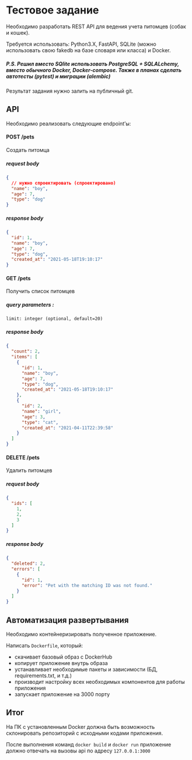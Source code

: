 # Тестовое задание
Необходимо разработать REST API для ведения учета питомцев (собак и кошек).

Требуется использовать:
Python3.Х, FastAPI, SQLite (можно использовать свою fakedb на базе словаря или
класса) и Docker.

##### *P.S. Решил вместо SQlite использовать PostgreSQL + SQLALchemy, вместо обычного Docker, Docker-compose. Также в планах сделать автотесты (pytest) и миграции (alembic)*

Результат задания нужно залить на публичный git.

## API
Необходимо реализовать следующие endpoint’ы:

#### POST /pets
Создать питомца 

##### *request body*
```json
{
  // нужно спроектировать (спроектировано)
  "name": "boy",
  "age": 7,
  "type": "dog"
}
```

##### *response body*
```json
{
  "id": 1,
  "name": "boy",
  "age": 7,
  "type": "dog",
  "created_at": "2021-05-18T19:10:17"
}
```

#### GET /pets
Получить список питомцев 

##### query parameters :
  `limit: integer (optional, default=20)`

##### *response body*
```json
{
  "count": 2,
  "items": [
    {
      "id": 1,
      "name": "boy",
      "age": 7,
      "type": "dog",
      "created_at": "2021-05-18T19:10:17"
    },
    {
      "id": 2,
      "name": "girl",
      "age": 3,
      "type": "cat",
      "created_at": "2021-04-11T22:39:58"
    }
  ]
}
```


#### DELETE /pets
Удалить питомцев

##### *request body*
```json
{
  "ids": [
    1,
    2,
    3
  ]
}
```

##### *response body*
```json
{
  "deleted": 2,
  "errors": [
    {
      "id": 1,
      "error": "Pet with the matching ID was not found."
    }
  ]
}
```

## Автоматизация развертывания
Необходимо контейнеризировать полученное приложение.

Написать `Dockerfile`, который:
- скачивает базовый образ с DockerHub
- копирует приложение внутрь образа
- устанавливает необходимые пакеты и зависимости (БД, requirements.txt, и т.д.)
- производит настройку всех необходимых компонентов для работы приложения
- запускает приложение на 3000 порту

## Итог
На ПК с установленным Docker должна быть возможность склонировать
репозиторий с исходными кодами приложения.

После выполнения команд `docker build` и `docker run` приложение должно отвечать на
вызовы api по адресу `127.0.0.1:3000`
